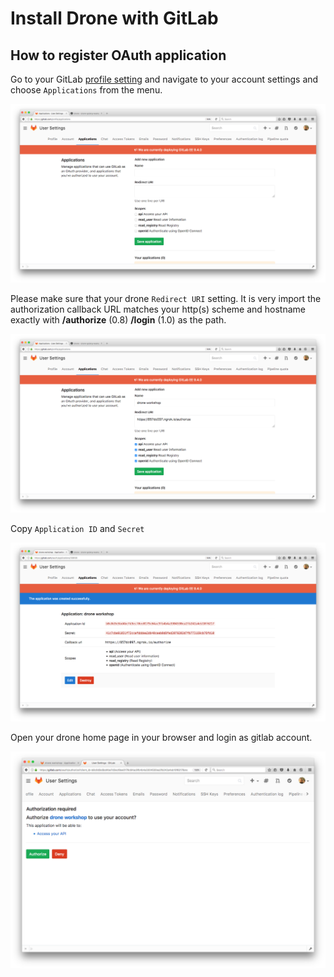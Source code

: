 # Install Drone with GitLab

## How to register OAuth application

Go to your GitLab [profile setting](https://gitlab.com/profile) and navigate to your account settings and choose `Applications` from the menu.

<img src="images/gitlab-setup-01.png" />

Please make sure that your drone `Redirect URI` setting. It is very import the authorization callback URL matches your http(s) scheme and hostname exactly with **/authorize** (0.8) **/login** (1.0) as the path.

<img src="images/gitlab-setup-02.png" />

Copy `Application ID` and `Secret`

<img src="images/gitlab-setup-03.png" />

Open your drone home page in your browser and login as gitlab account.

<img src="images/gitlab-setup-04.png" />
